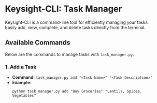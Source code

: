 # Keysight-CLI: Task Manager

Keysight-CLI is a command-line tool for efficiently managing your tasks. Easily add, view, complete, and delete tasks directly from the terminal.

## Available Commands

Below are the commands to manage tasks with `task_manager.py`:

### 1. Add a Task
- **Command**: `task_manager.py add "<Task Name>" "<Task Description>"`
- **Example**:
  ```shell
  python task_manager.py add "Buy Groceries" "Lentils, Spices, Vegetables"
